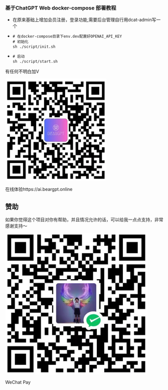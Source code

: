 ### 基于ChatGPT Web docker-compose 部署教程
- 在原来基础上增加会员注册，登录功能,需要后台管理自行用dcat-admin写一个
- ```shell
  # 在docker-compose目录下env.dev配置好OPENAI_API_KEY
  # 初始化
  sh ./script/init.sh
  ```
- ```shell
  # 启动
  sh ./script/start.sh
  ```
有任何不明白加V

![cover](./src/assets/customer.png)

在线体验https://ai.beargpt.online
## 赞助

如果你觉得这个项目对你有帮助，并且情况允许的话，可以给我一点点支持，非常感谢支持～

![cover](./wxpay.png)

WeChat Pay

